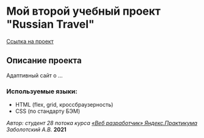 # Мой второй учебный проект "Russian Travel"
[Ссылка на проект](https://zabolotskiyav.github.io/yet-another-project/index.html)

## Описание проекта
Адаптивный сайт о ...

### Используемые языки:
* HTML (flex, grid, кроссбраузерность)
* CSS (по стандарту БЭМ)


_Автор: студент 28 потока курса [«Веб разработчик» Яндекс.Практикума](https://praktikum.yandex.ru/profile/web/) Заболотский А.В._
__2021__
